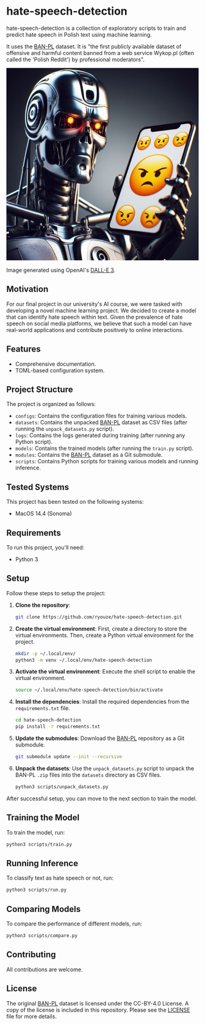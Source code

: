 # hate-speech-detection

hate-speech-detection is a collection of exploratory scripts to train and predict hate speech in Polish text using machine learning.

It uses the [BAN-PL](https://github.com/ZILiAT-NASK/BAN-PL) dataset. It is "the first publicly available dataset of offensive and harmful content banned from a web service Wykop.pl (often called the 'Polish Reddit') by professional moderators".

![A terminator holding an iPhone with angry emojis on its screen](/assets/hero.jpeg)

Image generated using OpenAI's [DALL-E 3](https://openai.com/dall-e-3).


## Motivation

For our final project in our university's AI course, we were tasked with developing a novel machine learning project. We decided to create a model that can identify hate speech within text. Given the prevalence of hate speech on social media platforms, we believe that such a model can have real-world applications and contribute positively to online interactions.


## Features

- Comprehensive documentation.
- TOML-based configuration system.


## Project Structure

The project is organized as follows:

- `configs`: Contains the configuration files for training various models.
- `datasets`: Contains the unpacked [BAN-PL](https://github.com/ZILiAT-NASK/BAN-PL) dataset as CSV files (after running the `unpack_datasets.py` script).
- `logs`: Contains the logs generated during training (after running any Python script).
- `models`: Contains the trained models (after running the `train.py` script).
- `modules`: Contains the [BAN-PL](https://github.com/ZILiAT-NASK/BAN-PL) dataset as a Git submodule.
- `scripts`: Contains Python scripts for training various models and running inference.


## Tested Systems

This project has been tested on the following systems:

- MacOS 14.4 (Sonoma)
<!-- - Manjaro 23.1 (Vulcan) -->


## Requirements

To run this project, you'll need:

- Python 3


## Setup

Follow these steps to setup the project:

1. **Clone the repository**:
    ```bash
    git clone https://github.com/ryouze/hate-speech-detection.git
    ```

2. **Create the virtual environment**:
    First, create a directory to store the virtual environments. Then, create a Python virtual environment for the project.
    ```bash
    mkdir -p ~/.local/env/
    python3 -m venv ~/.local/env/hate-speech-detection
    ```

3. **Activate the virtual environment**:
    Execute the shell script to enable the virtual environment.
    ```bash
    source ~/.local/env/hate-speech-detection/bin/activate
    ```

4. **Install the dependencies**:
    Install the required dependencies from the `requirements.txt` file.
    ```bash
    cd hate-speech-detection
    pip install -r requirements.txt
    ```

5. **Update the submodules**:
    Download the [BAN-PL](https://github.com/ZILiAT-NASK/BAN-PL) repository as a Git submodule.
    ```bash
    git submodule update --init --recursive
    ```

6. **Unpack the datasets**:
    Use the `unpack_datasets.py` script to unpack the BAN-PL `.zip` files into the `datasets` directory as CSV files.
    ```bash
    python3 scripts/unpack_datasets.py
    ```

After successful setup, you can move to the next section to train the model.


## Training the Model

To train the model, run:

```bash
python3 scripts/train.py
```


## Running Inference

To classify text as hate speech or not, run:

```bash
python3 scripts/run.py
```


## Comparing Models

To compare the performance of different models, run:

```bash
python3 scripts/compare.py
```


## Contributing

All contributions are welcome.


## License

The original [BAN-PL](https://github.com/ZILiAT-NASK/BAN-PL) dataset is licensed under the CC-BY-4.0 License. A copy of the license is included in this repository. Please see the [LICENSE](LICENSE) file for more details.

